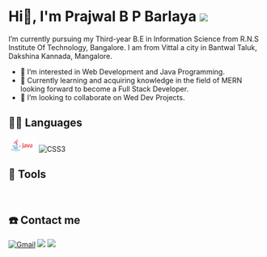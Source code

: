 # Hi👋, I'm Prajwal B P Barlaya  <img src="https://raw.githubusercontent.com/iampavangandhi/iampavangandhi/master/gifs/Hi.gif" width="30px">

I’m currently pursuing my Third-year B.E in Information Science from R.N.S Institute Of Technology, Bangalore.
I am from Vittal a city in Bantwal Taluk, Dakshina Kannada, Mangalore.

- 👀 I’m interested in Web Development and Java Programming.
- 🌱 Currently learning and acquiring knowledge in the field of MERN looking forward to become a Full Stack Developer.
- 💞️ I’m looking to collaborate on Wed Dev Projects.

## 👨‍💻 Languages
<a href="#"><img alt="" style="width:52px" src="images (1).png" /></a>
<a href="#"><img alt="" src="https://img.shields.io/badge/HTML-239120?style=for-the-badge&logo=html5&logoColor=white" /></a>
![CSS3](https://img.shields.io/badge/css3-%231572B6.svg?style=for-the-badge&logo=css3&logoColor=white)
<a href="#"><img alt="" src="https://img.shields.io/badge/JavaScript-F7DF1E?style=for-the-badge&logo=javascript&logoColor=black" /></a>

## 🔧 Tools
<a href="#"><img alt="" src="https://img.shields.io/badge/GitHub-100000?style=for-the-badge&logo=github&logoColor=white" /></a>
<a href="#"><img alt="" src="https://img.shields.io/badge/Visual_Studio_Code-0078D4?style=for-the-badge&logo=visual%20studio%20code&logoColor=white" /></a>
<a href="#"><img alt="" src="https://img.shields.io/badge/Microsoft_Office-D83B01?style=for-the-badge&logo=microsoft-office&logoColor=white" /></a>

## ☎️ Contact me 
<a href = "mailto:1rn20is108.prajwalbpb@gmail.com?subject=From your Github Profile" ><img alt="Gmail" src="https://img.shields.io/badge/Gmail-D14836?style=for-the-badge&logo=gmail&logoColor=white" /></a>
<a href = "https://www.linkedin.com/in/prajwal-b-p-barlaya-8a7637209" ><img src="https://img.shields.io/badge/linkedin%20-%230077B5.svg?&style=for-the-badge&logo=linkedin&logoColor=white"/></a>
<a href = "https://www.instagram.com/prajwal_.19/" ><img src="https://img.shields.io/badge/instagram%20-%23E4405F.svg?&style=for-the-badge&logo=Instagram&logoColor=white"/></a>

